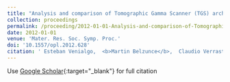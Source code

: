 ```yaml
---
title: "Analysis and comparison of Tomographic Gamma Scanner (TGS) architectures for nuclear waste characterization systems"
collection: proceedings
permalink: /proceeding/2012-01-01-Analysis-and-comparison-of-Tomographic-Gamma-Scanner-TGS-architectures-for-nuclear-waste-characterization-systems
date: 2012-01-01
venue: 'Mater. Res. Soc. Symp. Proc.'
doi: '10.1557/opl.2012.628'
citation: ' Esteban Venialgo,  <b>Martin Belzunce</b>,  Claudio Verrastro,  Lucio Mart{\&apos;{i}}nez Garbino,  Elias Da Ponte,  Juan Alarc\&apos;on,  Augusto Carimatto,  Daniel Estryk,  Isabel Prieto, &quot;Analysis and comparison of Tomographic Gamma Scanner (TGS) architectures for nuclear waste characterization systems.&quot; <i>Mater. Res. Soc. Symp. Proc.</i>, 2012.'
---
```

Use [Google Scholar](https://scholar.google.com/scholar?q=Analysis+and+comparison+of+Tomographic+Gamma+Scanner+(TGS)+architectures+for+nuclear+waste+characterization+systems){:target="_blank"} for full citation